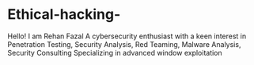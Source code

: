 # Ethical-hacking-
Hello! I am Rehan Fazal  A cybersecurity enthusiast with a keen interest in Penetration Testing, Security Analysis, Red Teaming, Malware Analysis, Security Consulting Specializing in advanced window exploitation
